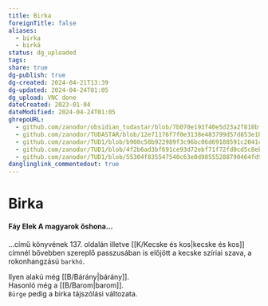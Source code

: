 ```yaml
---
title: Birka
foreignTitle: false
aliases:
  - birka
  - birká
status: dg_uploaded
tags: 
share: true
dg-publish: true
dg-created: 2024-04-21T13:39
dg-updated: 2024-04-24T01:05
dg_upload: VNC done
dateCreated: 2023-01-04
dateModified: 2024-04-24T01:05
ghrepoURL:
  - github.com/zanodor/obsidian_tudastar/blob/7b070e193f40e5d23a2f818bf803593fb05aaed9/B/Birka.md
  - github.com/zanodor/TUDASTAR/blob/12e71176f7f0e3138e483799d57d853e1bed8a4e/B/Birka.md
  - github.com/zanodor/TUD1/blob/b900c58b922989f3c96bc06d69188591c2041c82/B/Birka.md
  - github.com/zanodor/TUD1/blob/4f2b6ad3bf691ce93d72ebf71f72fd0cd5c8eb69/B/Birka.md
  - github.com/zanodor/TUD1/blob/55304f835547540c63e0d98555288790464fd9e2/B/Birka.md
danglinglink_commentedout: true
---
```


# Birka

#### Fáy Elek A magyarok őshona...

...című könyvének 137. oldalán illetve [[K/Kecske és kos\|kecske és kos]] címnél bővebben szereplő passzusában is előjött a kecske szíriai szava, a rokonhangzású `barkhó`.  

Ilyen alakú még [[B/Bárány\|bárány]].  
Hasonló még a [[B/Barom\|barom]].  
`Bürge` pedig a birka tájszólási változata.  